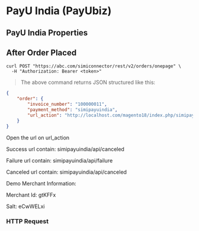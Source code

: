 # PayU India (PayUbiz)

## PayU India Properties


## After Order Placed

```shell
curl POST "https://abc.com/simiconnector/rest/v2/orders/onepage" \
  -H "Authorization: Bearer <token>"
```

> The above command returns JSON structured like this:

```json
{
    "order": {
        "invoice_number": "100000011",
        "payment_method": "simipayuindia",
        "url_action": "http://localhost.com/magento18/index.php/simipayuindia/api/checkout/invoice_number/100000011/"
    }
}
```

Open the url on url_action

Success url contain: simipayuindia/api/canceled

Failure url contain: simipayuindia/api/failure

Canceled url contain: simipayuindia/api/canceled

Demo Merchant Information:

Merchant Id: gtKFFx

Salt: eCwWELxi

### HTTP Request


